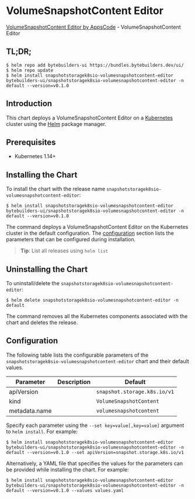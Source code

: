 # VolumeSnapshotContent Editor

[VolumeSnapshotContent Editor by AppsCode](https://byte.builders) - VolumeSnapshotContent Editor

## TL;DR;

```console
$ helm repo add bytebuilders-ui https://bundles.bytebuilders.dev/ui/
$ helm repo update
$ helm install snapshotstoragek8sio-volumesnapshotcontent-editor bytebuilders-ui/snapshotstoragek8sio-volumesnapshotcontent-editor -n default --version=v0.1.0
```

## Introduction

This chart deploys a VolumeSnapshotContent Editor on a [Kubernetes](http://kubernetes.io) cluster using the [Helm](https://helm.sh) package manager.

## Prerequisites

- Kubernetes 1.14+

## Installing the Chart

To install the chart with the release name `snapshotstoragek8sio-volumesnapshotcontent-editor`:

```console
$ helm install snapshotstoragek8sio-volumesnapshotcontent-editor bytebuilders-ui/snapshotstoragek8sio-volumesnapshotcontent-editor -n default --version=v0.1.0
```

The command deploys a VolumeSnapshotContent Editor on the Kubernetes cluster in the default configuration. The [configuration](#configuration) section lists the parameters that can be configured during installation.

> **Tip**: List all releases using `helm list`

## Uninstalling the Chart

To uninstall/delete the `snapshotstoragek8sio-volumesnapshotcontent-editor`:

```console
$ helm delete snapshotstoragek8sio-volumesnapshotcontent-editor -n default
```

The command removes all the Kubernetes components associated with the chart and deletes the release.

## Configuration

The following table lists the configurable parameters of the `snapshotstoragek8sio-volumesnapshotcontent-editor` chart and their default values.

|   Parameter   | Description |           Default            |
|---------------|-------------|------------------------------|
| apiVersion    |             | `snapshot.storage.k8s.io/v1` |
| kind          |             | `VolumeSnapshotContent`      |
| metadata.name |             | `volumesnapshotcontent`      |


Specify each parameter using the `--set key=value[,key=value]` argument to `helm install`. For example:

```console
$ helm install snapshotstoragek8sio-volumesnapshotcontent-editor bytebuilders-ui/snapshotstoragek8sio-volumesnapshotcontent-editor -n default --version=v0.1.0 --set apiVersion=snapshot.storage.k8s.io/v1
```

Alternatively, a YAML file that specifies the values for the parameters can be provided while
installing the chart. For example:

```console
$ helm install snapshotstoragek8sio-volumesnapshotcontent-editor bytebuilders-ui/snapshotstoragek8sio-volumesnapshotcontent-editor -n default --version=v0.1.0 --values values.yaml
```
